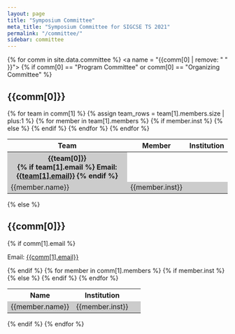 ```yaml
---
layout: page
title: "Symposium Committee"
meta_title: "Symposium Committee for SIGCSE TS 2021"
permalink: "/committee/"
sidebar: committee
---
```


<style>
table tbody tr.even, table tbody tr.alt, table tbody tr:nth-of-type(even) {
    background-color: inherit;   /* reset rule in table.sccs */
}

table tbody:only-child tr.even, table tbody:only-child tr.alt, table tbody:only-child tr:nth-of-type(even) {
    background-color: #CCC;
}

table.multibody tbody:nth-child(even) {
  background-color: #CCC;
}

table.multibody tbody:hover, tbody:hover th[rowspan], tbody:hover td[rowspan], tr:hover td {
   background-color: #F2F2A7; 
}
</style>
{% for comm in site.data.committee %}
<a name = "{{comm[0] | remove: " " }}"></a>  <!-- create anchors from committee name with no spaces -->
{% if comm[0] == "Program Committee" or comm[0] == "Organizing Committee" %}
<h2>{{comm[0]}}</h2>
<table width="100%" class="multibody">
  <tr><th scope="col">Team</th><th scope="col">Member</th><th scope="col">Institution</th></tr>
  {% for team in comm[1] %}
    {% assign team_rows = team[1].members.size | plus:1 %}
    <tbody>
      <tr><th scope="row" rowspan="{{team_rows}}">{{team[0]}}<br/>
        {% if team[1].email %}
          Email: <a href="{{team[1].email}}">{{team[1].email}}</a>
        {% endif %}
      </th></tr>
      {% for member in team[1].members %}
        <tr>
          <td>{{member.name}}</td>
          {% if member.inst %}
            <td>{{member.inst}}</td>
          {% else %}
            <td>&nbsp;</td>
          {% endif %}
        </tr>
      {% endfor %}
    </tbody>
  {% endfor %}
</table>
{% else %}
<h2>{{comm[0]}}</h2>
{% if comm[1].email %}
<p>Email: <a href="{{comm[1].email}}">{{comm[1].email}}</a></p>
{% endif %}
  <table width="100%">
    <tr><th scope="col">Name</th><th scope="col">Institution</th></tr>
      {% for member in comm[1].members %}
        <tr>
          <td>{{member.name}}</td>
          {% if member.inst %}
            <td>{{member.inst}}</td>
          {% else %}
            <td>&nbsp;</td>
          {% endif %}
        </tr>
      {% endfor %}
  </table>
{% endif %}
{% endfor %}

